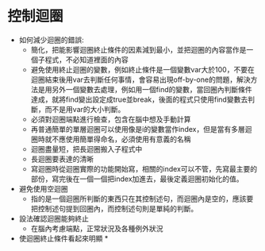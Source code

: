 # 控制迴圈
* 如何減少迴圈的錯誤:
	* 簡化，把能影響迴圈終止條件的因素減到最小，並把迴圈的內容當作是一個子程式，不必知道裡面的內容
	* 避免使用終止迴圈的變數，例如終止條件是一個變數var大於100，不要在迴圈結束後用var去判斷任何事情，會容易出現off-by-one的問題，解決方法是用另外一個變數去處理，例如用一個find的變數，當回圈內判斷條件達成，就將find變出設定成true並break，後面的程式只使用find變數去判斷，而不是用var的大小判斷。
	* 必須對迴圈端點進行檢查，包含在腦中想及手動計算
	* 再普通簡單的單層迴圈可以使用像是i的變數當作index，但是當有多層迴圈時就不應使用簡單得命名，必須使用有意義的名稱
	* 迴圈盡量短，把長迴圈搬入子程式中
	* 長迴圈要表達的清晰
	* 寫迴圈時從迴圈實際的功能開始寫，相關的index可以不管，先寫最主要的部份，寫完後在一個一個把index加進去，最後定義迴圈初始化的值。
* 避免使用空迴圈	
	* 指的是一個迴圈所判斷的東西只在其控制述句，而迴圈內是空的，應該要把控制述句提到回圈內，而控制述句則是單純的判斷。
* 設法確認迴圈能夠終止
	* 在腦內考慮端點，正常狀況及各種例外狀況
* 使迴圈終止條件看起來明顯
	* 
<!--stackedit_data:
eyJoaXN0b3J5IjpbLTUzMTU1ODg4Miw1OTAwMjE0NTEsMjEzND
U3MTY0NywxMjcxODkyNjA0LC0xNTY2NzQxNzYwLC0xMDQ2ODEx
MzQ2LDE1Mjc1ODA2OThdfQ==
-->